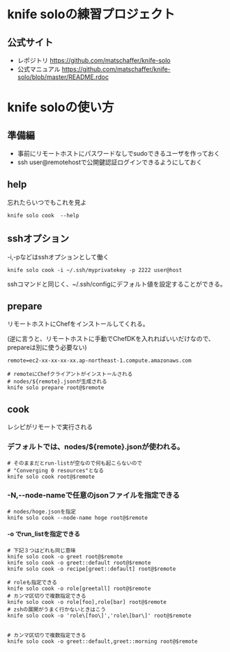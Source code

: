 # knife soloの練習プロジェクト

## 公式サイト
* レポジトリ
https://github.com/matschaffer/knife-solo
* 公式マニュアル
https://github.com/matschaffer/knife-solo/blob/master/README.rdoc

# knife soloの使い方

## 準備編

* 事前にリモートホストにパスワードなしでsudoできるユーザを作っておく
* ssh user@remotehostで公開鍵認証ログインできるようにしておく

## help

忘れたらいつでもこれを見よ
```
knife solo cook  --help
```

## sshオプション
-i,-pなどはsshオプションとして働く
```
knife solo cook -i ~/.ssh/myprivatekey -p 2222 user@host
```
sshコマンドと同じく、~/.ssh/configにデフォルト値を設定することができる。

## prepare

リモートホストにChefをインストールしてくれる。

(逆に言うと、リモートホストに手動でChefDKを入れればいいだけなので、prepareは別に使う必要ない)

```shell
remote=ec2-xx-xx-xx-xx.ap-northeast-1.compute.amazonaws.com

# remoteにChefクライアントがインストールされる
# nodes/${remote}.jsonが生成される
knife solo prepare root@$remote
```


## cook

レシピがリモートで実行される

### デフォルトでは、nodes/${remote}.jsonが使われる。

```
# そのままだとrun-listが空なので何も起こらないので
# "Converging 0 resources"となる
knife solo cook root@$remote
```

### -N,--node-nameで任意のjsonファイルを指定できる
```
# nodes/hoge.jsonを指定
knife solo cook --node-name hoge root@$remote
```

#### -o でrun_listを指定できる
```
# 下記３つはどれも同じ意味
knife solo cook -o greet root@$remote
knife solo cook -o greet::default root@$remote
knife solo cook -o recipe[greet::default] root@$remote

# roleも指定できる
knife solo cook -o role[greetall] root@$remote
# カンマ区切りで複数指定できる
knife solo cook -o role[foo],role[bar] root@$remote
# zshの展開がうまく行かないときはこう
knife solo cook -o 'role\[foo\]','role\[bar\]' root@$remote


# カンマ区切りで複数指定できる
knife solo cook -o greet::default,greet::morning root@$remote
```

